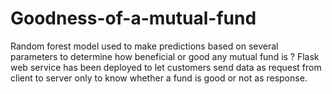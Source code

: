 # Goodness-of-a-mutual-fund
Random forest model used to make predictions based on several parameters to determine how beneficial or good any mutual fund is ? Flask web service has been deployed to let customers send data as request from client to server only to know whether a fund is good or not as response.

